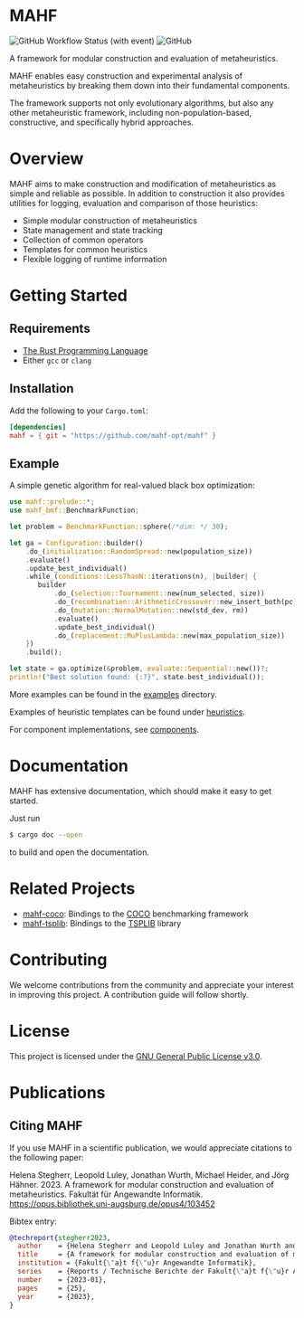 # MAHF

![GitHub Workflow Status (with event)](https://img.shields.io/github/actions/workflow/status/mahf-opt/mahf/ci.yml?logo=github)
![GitHub](https://img.shields.io/github/license/mahf-opt/mahf)

A framework for modular construction and evaluation of metaheuristics.

MAHF enables easy construction and experimental analysis of metaheuristics by breaking them down into their fundamental components.

The framework supports not only evolutionary algorithms, but also any other metaheuristic framework, including non-population-based, constructive, and specifically hybrid approaches.

# Overview

MAHF aims to make construction and modification of metaheuristics as simple and reliable as possible. 
In addition to construction it also provides utilities for logging, evaluation and comparison of those heuristics:

- Simple modular construction of metaheuristics
- State management and state tracking
- Collection of common operators
- Templates for common heuristics
- Flexible logging of runtime information

# Getting Started

## Requirements

- [The Rust Programming Language](https://rust-lang.org)
- Either `gcc` or `clang`

## Installation

Add the following to your `Cargo.toml`:

```toml
[dependencies]
mahf = { git = "https://github.com/mahf-opt/mahf" }
```

## Example

A simple genetic algorithm for real-valued black box optimization:

```rust
use mahf::prelude::*;
use mahf_bmf::BenchmarkFunction;

let problem = BenchmarkFunction::sphere(/*dim: */ 30);

let ga = Configuration::builder()
    .do_(initialization::RandomSpread::new(population_size))
    .evaluate()
    .update_best_individual()
    .while_(conditions::LessThanN::iterations(n), |builder| {
       builder
           .do_(selection::Tournament::new(num_selected, size))
           .do_(recombination::ArithmeticCrossover::new_insert_both(pc))
           .do_(mutation::NormalMutation::new(std_dev, rm))
           .evaluate()
           .update_best_individual()
           .do_(replacement::MuPlusLambda::new(max_population_size))
    })
    .build();

let state = ga.optimize(&problem, evaluate::Sequential::new())?;
println!("Best solution found: {:?}", state.best_individual());
```

More examples  can be found in the [examples](examples) directory.

Examples of heuristic templates can be found under [heuristics](src/heuristics).

For component implementations, see [components](src/components).

# Documentation

MAHF has extensive documentation, which should make it easy to get started.

Just run

```sh
$ cargo doc --open
```

to build and open the documentation.

# Related Projects

- [mahf-coco](https://github.com/mahf-opt/mahf-coco): Bindings to the [COCO](https://github.com/numbbo/coco) benchmarking framework
- [mahf-tsplib](https://github.com/mahf-opt/mahf-tsplib): Bindings to the [TSPLIB](http://comopt.ifi.uni-heidelberg.de/software/TSPLIB95/) library

# Contributing

We welcome contributions from the community and appreciate your interest in improving this project.
A contribution guide will follow shortly.

# License

This project is licensed under the [GNU General Public License v3.0](https://github.com/mahf-opt/mahf/blob/master/LICENSE).

# Publications

## Citing MAHF

If you use MAHF in a scientific publication, we would appreciate citations to the following paper:

Helena Stegherr, Leopold Luley, Jonathan Wurth, Michael Heider, and Jörg Hähner. 2023. A framework for modular
construction and evaluation of metaheuristics. Fakultät für Angewandte
Informatik. https://opus.bibliothek.uni-augsburg.de/opus4/103452

Bibtex entry:

```bibtex
@techreport{stegherr2023,
  author    = {Helena Stegherr and Leopold Luley and Jonathan Wurth and Michael Heider and J{\"o}rg H{\"a}hner},
  title     = {A framework for modular construction and evaluation of metaheuristics},
  institution = {Fakult{\"a}t f{\"u}r Angewandte Informatik},
  series    = {Reports / Technische Berichte der Fakult{\"a}t f{\"u}r Angewandte Informatik der Universit{\"a}t Augsburg},
  number    = {2023-01},
  pages     = {25},
  year      = {2023},
}
```